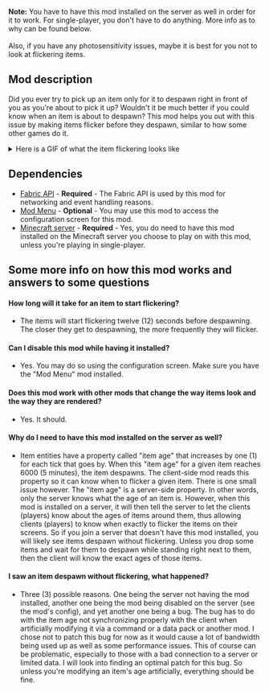 <b>Note:</b> You have to have this mod installed on the server as well in order for it to work. For single-player, you don't have to do anything. More info as to why can be found below.<br/>
<br/>
Also, if you have any photosensitivity issues, maybe it is best for you not to look at flickering items.

## Mod description
Did you ever try to pick up an item only for it to despawn right in front of you as you're about to pick it up? Wouldn't it be much better if you could know when an item is about to despawn? This mod helps you out with this issue by making items flicker before they despawn, similar to how some other games do it.

<details>
    <summary>Here is a GIF of what the item flickering looks like</summary>
<img src="https://user-images.githubusercontent.com/66475965/193444677-7f445136-b64d-4c4c-9809-04379d82650f.gif"/><br/>
(the gif framerate is 10fps so the flickering may look a bit off)
</details>

## Dependencies
- [Fabric API](https://modrinth.com/mod/fabric-api) - <b>Required</b> - The Fabric API is used by this mod for networking and event handling reasons.
- [Mod Menu](https://modrinth.com/mod/modmenu) - <b>Optional</b> - You may use this mod to access the configuration screen for this mod.
- [Minecraft server](https://fabricmc.net/use/server/) - <b>Required</b> - Yes, you do need to have this mod installed on the Minecraft server you choose to play on with this mod, unless you're playing in single-player.
 
## Some more info on how this mod works and answers to some questions
#### How long will it take for an item to start flickering?
- The items will start flickering twelve (12) seconds before despawning. The closer they get to despawning, the more frequently they will flicker.

#### Can I disable this mod while having it installed?
- Yes. You may do so using the configuration screen. Make sure you have the "Mod Menu" mod installed.

#### Does this mod work with other mods that change the way items look and the way they are rendered?
- Yes. It should.

#### Why do I need to have this mod installed on the server as well?
- Item entities have a property called "item age" that increases by one (1) for each tick that goes by. When this "item age" for a given item reaches 6000 (5 minutes), the item despawns. The client-side mod reads this property so it can know when to flicker a given item. There is one small issue however. The "item age" is a server-side property. In other words, only the server knows what the age of an item is. However, when this mod is installed on a server, it will then tell the server to let the clients (players) know about the ages of items around them, thus allowing clients (players) to know when exactly to flicker the items on their screens. So if you join a server that doesn't have this mod installed, you will likely see items despawn without flickering. Unless you drop some items and wait for them to despawn while standing right next to them, then the client will know the exact ages of those items.

#### I saw an item despawn without flickering, what happened?
- Three (3) possible reasons. One being the server not having the mod installed, another one being the mod being disabled on the server (see the mod's config), and yet another one being a bug. The bug has to do with the item age not synchronizing properly with the client when artificially modifying it via a command or a data pack or another mod. I chose not to patch this bug for now as it would cause a lot of bandwidth being used up as well as some performance issues. This of course can be problematic, especially to those with a bad connection to a server or limited data. I will look into finding an optimal patch for this bug. So unless you're modifying an item's age artificially, everything should be fine.
